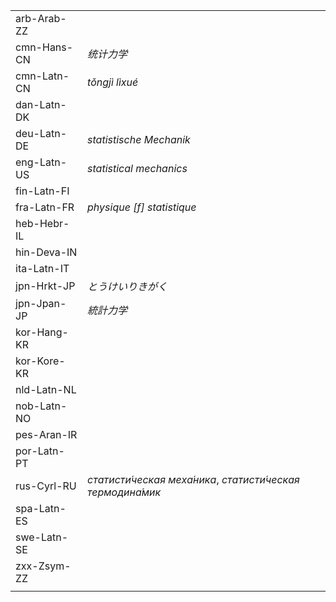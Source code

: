 | | |
|-|-|
| arb-Arab-ZZ |  |
| cmn-Hans-CN | _统计力学_ |
| cmn-Latn-CN | _tǒngjì lìxué_ |
| dan-Latn-DK |  |
| deu-Latn-DE | _statistische Mechanik_ |
| eng-Latn-US | _statistical mechanics_ |
| fin-Latn-FI |  |
| fra-Latn-FR | _physique [f] statistique_ |
| heb-Hebr-IL |  |
| hin-Deva-IN |  |
| ita-Latn-IT |  |
| jpn-Hrkt-JP | _とうけいりきがく_ |
| jpn-Jpan-JP | _統計力学_ |
| kor-Hang-KR |  |
| kor-Kore-KR |  |
| nld-Latn-NL |  |
| nob-Latn-NO |  |
| pes-Aran-IR |  |
| por-Latn-PT |  |
| rus-Cyrl-RU | _статисти́ческая меха́ника_, _статисти́ческая термодина́мик_ |
| spa-Latn-ES |  |
| swe-Latn-SE |  |
| zxx-Zsym-ZZ |  |
|  |  |